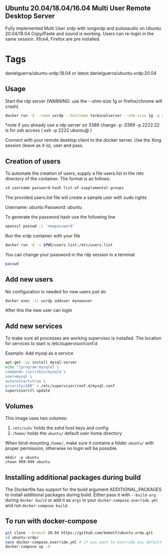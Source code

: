 ## Ubuntu 20.04/18.04/16.04  Multi User Remote Desktop Server

Fully implemented Multi User xrdp
with xorgxrdp and pulseaudio
on Ubuntu 20.04/18.04
Copy/Paste and sound is working.
Users can re-login in the same session.
Xfce4, Firefox are pre installed.

# Tags

danielguerra/ubuntu-xrdp:18.04  or latest
danielguerra/ubuntu-xrdp:20.04

## Usage

Start the rdp server
(WARNING: use the --shm-size 1g or firefox/chrome will crash)

```bash
docker run -d --name uxrdp --hostname terminalserver --shm-size 1g -p 3389:3389 -p 2222:22 danielguerra/ubuntu-xrdp:20.04
```
*note if you already use a rdp server on 3389 change -p <my-port>:3389
	  -p 2222:22 is for ssh access ( ssh -p 2222 ubuntu@<docker-ip> )

Connect with your remote desktop client to the docker server.
Use the Xorg session (leave as it is), user and pass.

## Creation of users

To automate the creation of users, supply a file users.list in the /etc directory of the container.
The format is as follows:

```bash
id username password-hash list-of-supplemental-groups
```

The provided users.list file will create a sample user with sudo rights

Username: ubuntu
Password: ubuntu

To generate the password hash use the following line

```bash
openssl passwd -1 'newpassword'
```

Run the xrdp container with your file

```bash
docker run -d -v $PWD/users.list:/etc/users.list
```

You can change your password in the rdp session in a terminal

```bash
passwd
```

## Add new users

No configuration is needed for new users just do

```bash
docker exec -ti uxrdp adduser mynewuser
```

After this the new user can login

## Add new services

To make sure all processes are working supervisor is installed.
The location for services to start is /etc/supervisor/conf.d

Example: Add mysql as a service

```bash
apt-get -yy install mysql-server
echo "[program:mysqld] \
command= /usr/sbin/mysqld \
user=mysql \
autorestart=true \
priority=100" > /etc/supervisor/conf.d/mysql.conf
supervisorctl update
```

## Volumes
This image uses two volumes:
1. `/etc/ssh/` holds the sshd host keys and config
2. `/home/` holds the `ubuntu/` default user home directory

When bind-mounting `/home/`, make sure it contains a folder `ubuntu/` with proper permission, otherwise no login will be possible.

```
mkdir -p ubuntu
chown 999:999 ubuntu
```

## Installing additional packages during build

The Dockerfile has support for the build argument ADDITIONAL_PACKAGES to install additional packages during build. Either pass it with `--build-arg` during `docker build` or add it 
as `args` in your `docker-compose.override.yml` and run `docker-compose build`.

## To run with docker-compose

```bash
git clone --branch 20.04 https://github.com/kemotf/ubuntu-xrdp.git
cd ubuntu-xrdp/
nano docker-compose.override.yml # if you want to override any default value
docker-compose up -d
```
